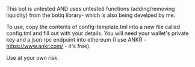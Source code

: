 This bot is untested AND uses untested functions (adding/removing liquidity) from the botiq library- which is also being develped by me.

To use, copy the contents of config-template.tml into a new file called config.tml and fill out with your details.
You will need your wallet's private key and a json rpc endpoint into ethereum (I use ANKR - https://www.ankr.com/ - it's free). 

Use at your own risk. 